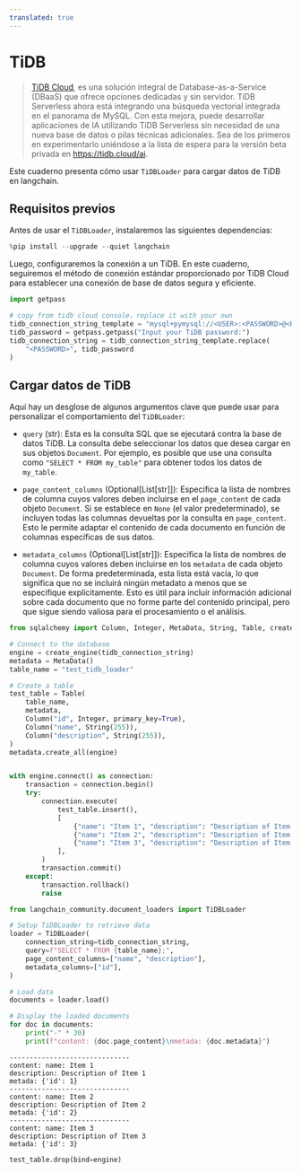 ```yaml
---
translated: true
---
```


# TiDB

> [TiDB Cloud](https://tidbcloud.com/), es una solución integral de Database-as-a-Service (DBaaS) que ofrece opciones dedicadas y sin servidor. TiDB Serverless ahora está integrando una búsqueda vectorial integrada en el panorama de MySQL. Con esta mejora, puede desarrollar aplicaciones de IA utilizando TiDB Serverless sin necesidad de una nueva base de datos o pilas técnicas adicionales. Sea de los primeros en experimentarlo uniéndose a la lista de espera para la versión beta privada en https://tidb.cloud/ai.

Este cuaderno presenta cómo usar `TiDBLoader` para cargar datos de TiDB en langchain.

## Requisitos previos

Antes de usar el `TiDBLoader`, instalaremos las siguientes dependencias:

```python
%pip install --upgrade --quiet langchain
```

Luego, configuraremos la conexión a un TiDB. En este cuaderno, seguiremos el método de conexión estándar proporcionado por TiDB Cloud para establecer una conexión de base de datos segura y eficiente.

```python
import getpass

# copy from tidb cloud console，replace it with your own
tidb_connection_string_template = "mysql+pymysql://<USER>:<PASSWORD>@<HOST>:4000/<DB>?ssl_ca=/etc/ssl/cert.pem&ssl_verify_cert=true&ssl_verify_identity=true"
tidb_password = getpass.getpass("Input your TiDB password:")
tidb_connection_string = tidb_connection_string_template.replace(
    "<PASSWORD>", tidb_password
)
```

## Cargar datos de TiDB

Aquí hay un desglose de algunos argumentos clave que puede usar para personalizar el comportamiento del `TiDBLoader`:

- `query` (str): Esta es la consulta SQL que se ejecutará contra la base de datos TiDB. La consulta debe seleccionar los datos que desea cargar en sus objetos `Document`.
    Por ejemplo, es posible que use una consulta como `"SELECT * FROM my_table"` para obtener todos los datos de `my_table`.

- `page_content_columns` (Optional[List[str]]): Especifica la lista de nombres de columna cuyos valores deben incluirse en el `page_content` de cada objeto `Document`.
    Si se establece en `None` (el valor predeterminado), se incluyen todas las columnas devueltas por la consulta en `page_content`. Esto le permite adaptar el contenido de cada documento en función de columnas específicas de sus datos.

- `metadata_columns` (Optional[List[str]]): Especifica la lista de nombres de columna cuyos valores deben incluirse en los `metadata` de cada objeto `Document`.
    De forma predeterminada, esta lista está vacía, lo que significa que no se incluirá ningún metadato a menos que se especifique explícitamente. Esto es útil para incluir información adicional sobre cada documento que no forme parte del contenido principal, pero que sigue siendo valiosa para el procesamiento o el análisis.

```python
from sqlalchemy import Column, Integer, MetaData, String, Table, create_engine

# Connect to the database
engine = create_engine(tidb_connection_string)
metadata = MetaData()
table_name = "test_tidb_loader"

# Create a table
test_table = Table(
    table_name,
    metadata,
    Column("id", Integer, primary_key=True),
    Column("name", String(255)),
    Column("description", String(255)),
)
metadata.create_all(engine)


with engine.connect() as connection:
    transaction = connection.begin()
    try:
        connection.execute(
            test_table.insert(),
            [
                {"name": "Item 1", "description": "Description of Item 1"},
                {"name": "Item 2", "description": "Description of Item 2"},
                {"name": "Item 3", "description": "Description of Item 3"},
            ],
        )
        transaction.commit()
    except:
        transaction.rollback()
        raise
```

```python
from langchain_community.document_loaders import TiDBLoader

# Setup TiDBLoader to retrieve data
loader = TiDBLoader(
    connection_string=tidb_connection_string,
    query=f"SELECT * FROM {table_name};",
    page_content_columns=["name", "description"],
    metadata_columns=["id"],
)

# Load data
documents = loader.load()

# Display the loaded documents
for doc in documents:
    print("-" * 30)
    print(f"content: {doc.page_content}\nmetada: {doc.metadata}")
```

```output
------------------------------
content: name: Item 1
description: Description of Item 1
metada: {'id': 1}
------------------------------
content: name: Item 2
description: Description of Item 2
metada: {'id': 2}
------------------------------
content: name: Item 3
description: Description of Item 3
metada: {'id': 3}
```

```python
test_table.drop(bind=engine)
```
